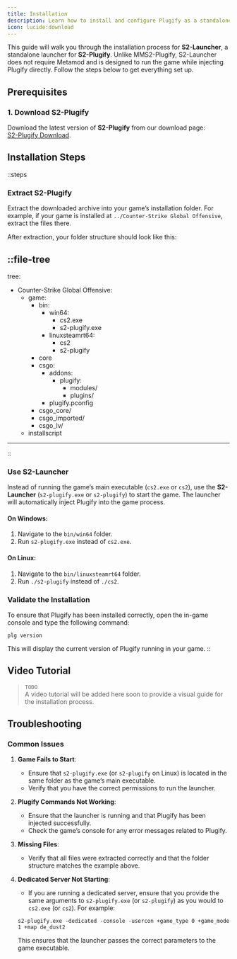 ```yaml
---
title: Installation
description: Learn how to install and configure Plugify as a standalone launcher for modding projects.
icon: lucide:download
---
```


This guide will walk you through the installation process for **S2-Launcher**, a standalone launcher for **S2-Plugify**. Unlike MMS2-Plugify, S2-Launcher does not require Metamod and is designed to run the game while injecting Plugify directly. Follow the steps below to get everything set up.

## Prerequisites

### 1. **Download S2-Plugify**
Download the latest version of **S2-Plugify** from our download page:  
[S2-Plugify Download](https://github.com/untrustedmodders/s2-plugify).

## Installation Steps

::steps
### **Extract S2-Plugify**
Extract the downloaded archive into your game’s installation folder. For example, if your game is installed at `../Counter-Strike Global Offensive`, extract the files there.

After extraction, your folder structure should look like this:

::file-tree
---
tree:
- Counter-Strike Global Offensive:
    - game:
        - bin:
            - win64:
                - cs2.exe
                - s2-plugify.exe
            - linuxsteamrt64:
                - cs2
                - s2-plugify
        - core
        - csgo:
            - addons:
                - plugify:
                    - modules/
                    - plugins/
            - plugify.pconfig
        - csgo_core/
        - csgo_imported/
        - csgo_lv/
    - installscript
---
::

### **Use S2-Launcher**
Instead of running the game’s main executable (`cs2.exe` or `cs2`), use the **S2-Launcher** (`s2-plugify.exe` or `s2-plugify`) to start the game. The launcher will automatically inject Plugify into the game process.

#### On Windows:
1. Navigate to the `bin/win64` folder.
2. Run `s2-plugify.exe` instead of `cs2.exe`.

#### On Linux:
1. Navigate to the `bin/linuxsteamrt64` folder.
2. Run `./s2-plugify` instead of `./cs2`.

### **Validate the Installation**
To ensure that Plugify has been installed correctly, open the in-game console and type the following command:

```shell
plg version
```

This will display the current version of Plugify running in your game.
::

## Video Tutorial
> `TODO`  
> A video tutorial will be added here soon to provide a visual guide for the installation process.

## Troubleshooting

### **Common Issues**
1. **Game Fails to Start**:
    - Ensure that `s2-plugify.exe` (or `s2-plugify` on Linux) is located in the same folder as the game’s main executable.
    - Verify that you have the correct permissions to run the launcher.

2. **Plugify Commands Not Working**:
    - Ensure that the launcher is running and that Plugify has been injected successfully.
    - Check the game’s console for any error messages related to Plugify.

3. **Missing Files**:
    - Verify that all files were extracted correctly and that the folder structure matches the example above.


4. **Dedicated Server Not Starting**:
    - If you are running a dedicated server, ensure that you provide the same arguments to `s2-plugify.exe` (or `s2-plugify`) as you would to `cs2.exe` (or `cs2`). For example:
     ```shell
     s2-plugify.exe -dedicated -console -usercon +game_type 0 +game_mode 1 +map de_dust2
     ```
      This ensures that the launcher passes the correct parameters to the game executable.
